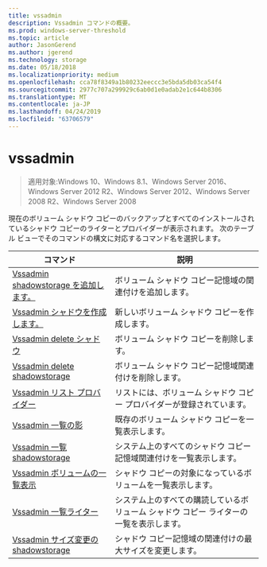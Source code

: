 ```yaml
---
title: vssadmin
description: Vssadmin コマンドの概要。
ms.prod: windows-server-threshold
ms.topic: article
author: JasonGerend
ms.author: jgerend
ms.technology: storage
ms.date: 05/18/2018
ms.localizationpriority: medium
ms.openlocfilehash: cca78f8349a1b80232eeccc3e5bda5db03ca54f4
ms.sourcegitcommit: 2977c707a299929c6ab0d1e0adab2e1c644b8306
ms.translationtype: MT
ms.contentlocale: ja-JP
ms.lasthandoff: 04/24/2019
ms.locfileid: "63706579"
---
```

# <a name="vssadmin"></a>vssadmin

>適用対象:Windows 10、Windows 8.1、Windows Server 2016、Windows Server 2012 R2、Windows Server 2012、Windows Server 2008 R2、Windows Server 2008

現在のボリューム シャドウ コピーのバックアップとすべてのインストールされているシャドウ コピーのライターとプロバイダーが表示されます。 次のテーブル ビューでそのコマンドの構文に対応するコマンド名を選択します。

|コマンド|説明|
|---|---|
|[Vssadmin shadowstorage を追加します。](https://docs.microsoft.com/previous-versions/windows/it-pro/windows-server-2012-r2-and-2012/cc788051(v%3dws.11))|ボリューム シャドウ コピー記憶域の関連付けを追加します。|
|[Vssadmin シャドウを作成します。](https://docs.microsoft.com/previous-versions/windows/it-pro/windows-server-2012-r2-and-2012/cc788055(v%3dws.11))|新しいボリューム シャドウ コピーを作成します。|
|[Vssadmin delete シャドウ](vssadmin-delete-shadows.md)|ボリューム シャドウ コピーを削除します。|
|[Vssadmin delete shadowstorage](https://docs.microsoft.com/previous-versions/windows/it-pro/windows-server-2012-r2-and-2012/cc785461(v%3dws.11))|ボリューム シャドウ コピー記憶域関連付けを削除します。|
|[Vssadmin リスト プロバイダー](https://docs.microsoft.com/previous-versions/windows/it-pro/windows-server-2012-r2-and-2012/cc788108(v%3dws.11))|リストには、ボリューム シャドウ コピー プロバイダーが登録されています。|
|[Vssadmin 一覧の影](vssadmin-list-shadows.md)|既存のボリューム シャドウ コピーを一覧表示します。|
|[Vssadmin 一覧 shadowstorage](https://docs.microsoft.com/previous-versions/windows/it-pro/windows-server-2012-r2-and-2012/cc788045(v%3dws.11))|システム上のすべてのシャドウ コピー記憶域関連付けを一覧表示します。|
|[Vssadmin ボリュームの一覧表示](https://docs.microsoft.com/previous-versions/windows/it-pro/windows-server-2012-r2-and-2012/cc788064(v%3dws.11))|シャドウ コピーの対象になっているボリュームを一覧表示します。|
|[Vssadmin 一覧ライター](vssadmin-list-writers.md)|システム上のすべての購読しているボリューム シャドウ コピー ライターの一覧を表示します。|
|[Vssadmin サイズ変更の shadowstorage](https://docs.microsoft.com/previous-versions/windows/it-pro/windows-server-2012-r2-and-2012/cc788050(v%3dws.11))|シャドウ コピー記憶域の関連付けの最大サイズを変更します。|